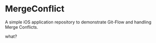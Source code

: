 # MergeConflict
A simple iOS application repository to demonstrate Git-Flow and handling Merge Conflicts.

what?
